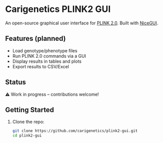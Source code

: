# Carigenetics PLINK2 GUI

An open-source graphical user interface for [PLINK 2.0](https://www.cog-genomics.org/plink/2.0/).
Built with [NiceGUI](https://nicegui.io/).

## Features (planned)
- Load genotype/phenotype files
- Run PLINK 2.0 commands via a GUI
- Display results in tables and plots
- Export results to CSV/Excel

## Status
⚠️ Work in progress – contributions welcome!

## Getting Started

1. Clone the repo:
   ```bash
   git clone https://github.com/carigenetics/plink2-gui.git
   cd plink2-gui
